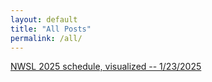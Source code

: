 ```yaml
---
layout: default
title: "All Posts"
permalink: /all/
---
```


[NWSL 2025 schedule, visualized -- 1/23/2025](schedule.html)
